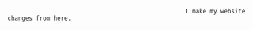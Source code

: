                                                       I make my website changes from here.
            
